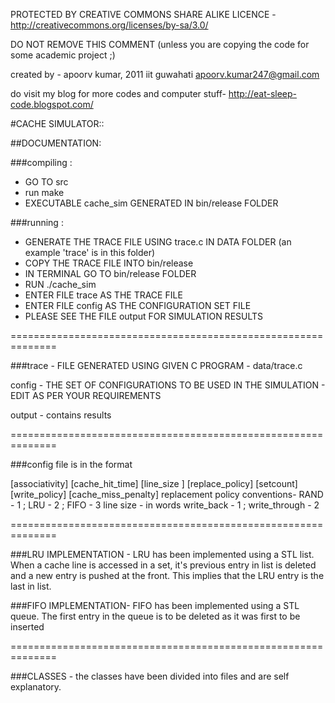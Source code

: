 
PROTECTED BY CREATIVE COMMONS SHARE ALIKE LICENCE - 
http://creativecommons.org/licenses/by-sa/3.0/

DO NOT REMOVE THIS COMMENT (unless you are copying the code for some academic project ;)

created by - apoorv kumar, 2011
iit guwahati
apoorv.kumar247@gmail.com

do visit my blog for more codes and computer stuff- 
http://eat-sleep-code.blogspot.com/

#CACHE SIMULATOR::

##DOCUMENTATION:

###compiling :

* GO TO src
* run make
* EXECUTABLE cache_sim GENERATED IN bin/release FOLDER

###running :

* GENERATE THE TRACE FILE USING trace.c IN DATA FOLDER (an example 'trace' is in this folder)
* COPY THE TRACE FILE INTO bin/release
* IN TERMINAL GO TO bin/release FOLDER
* RUN ./cache_sim
* ENTER FILE trace AS THE TRACE FILE
* ENTER FILE config AS THE CONFIGURATION SET FILE
* PLEASE SEE THE FILE output FOR SIMULATION RESULTS

==============================================================

###trace - FILE GENERATED USING GIVEN C PROGRAM - data/trace.c

config - THE SET OF CONFIGURATIONS TO BE USED IN THE SIMULATION 
	- EDIT AS PER YOUR REQUIREMENTS
	
output - contains results

==============================================================

###config file is in the format

[associativity] [cache_hit_time] [line_size ] [replace_policy] [setcount] [write_policy] [cache_miss_penalty]
replacement policy conventions- RAND - 1 ; LRU - 2 ; FIFO - 3
line size - in words
write_back - 1 ; write_through - 2

==============================================================

###LRU IMPLEMENTATION - 
LRU has been implemented using a STL list. When a cache line is accessed in a set,
it's previous entry in list is deleted and a new entry is pushed at the front.
This implies that the LRU entry is the last in list.

###FIFO IMPLEMENTATION-
FIFO has been implemented using a STL queue. The first entry in the queue is to be
deleted as it was first to be inserted

==============================================================

###CLASSES - 
the classes have been divided into files and are self explanatory.


